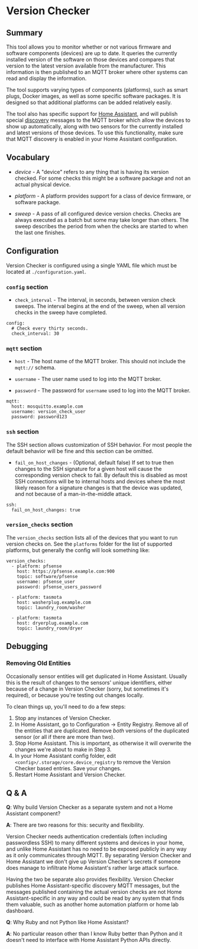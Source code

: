 # Version Checker

## Summary

This tool allows you to monitor whether or not various firmware and software components (devices) are up to date. It queries the currently installed version of the software on those devices and compares that version to the latest version available from the manufacturer. This information is then published to an MQTT broker where other systems can read and display the information.

The tool supports varying types of components (platforms), such as smart plugs, Docker images, as well as some specific software packages. It is designed so that additional platforms can be added relatively easily.

The tool also has specific support for [Home Assistant](https://www.home-assistant.io), and will publish special [discovery](https://www.home-assistant.io/docs/mqtt/discovery) messages to the MQTT broker which allow the devices to show up automatically, along with two sensors for the currently installed and latest versions of those devices. To use this functionality, make sure that MQTT discovery is enabled in your Home Assistant configuration.

## Vocabulary

- *device* - A "device" refers to any thing that is having its version checked. For some checks this might be a software package and not an actual physical device.

- *platform* - A platform provides support for a class of device firmware, or software package.

- *sweep* - A pass of all configured device version checks. Checks are always executed as a batch but some may take longer than others. The sweep describes the period from when the checks are started to when the last one finishes.

## Configuration

Version Checker is configured using a single YAML file which must be located at `./configuration.yaml`.

### `config` section

- `check_interval` - The interval, in seconds, between version check sweeps. The interval begins at the end of the sweep, when all version checks in the sweep have completed.

```
config:
  # Check every thirty seconds.
  check_interval: 30
```

### `mqtt` section

- `host` - The host name of the MQTT broker. This should not include the `mqtt://` schema.

- `username` - The user name used to log into the MQTT broker.

- `password` - The password for `username` used to log into the MQTT broker.

```
mqtt:
  host: mosquitto.example.com
  username: version_check_user
  password: password123
```

### `ssh` section

The SSH section allows customization of SSH behavior. For most people the default behavior will be fine and this section can be omitted.

- `fail_on_host_changes` - (Optional, default false) If set to true then changes to the SSH signature for a given host will cause the corresponding version check to fail. By default this is disabled as most SSH connections will be to internal hosts and devices where the most likely reason for a signature changes is that the device was updated, and not because of a man-in-the-middle attack.

```
ssh:
  fail_on_host_changes: true
```

### `version_checks` section

The `version_checks` section lists all of the devices that you want to run version checks on. See the `platforms` folder for the list of supported platforms, but generally the config will look something like:

```
version_checks:
  - platform: pfsense
    host: https://pfsense.example.com:900
    topic: software/pfsense
    username: pfsense_user
    password: pfsense_users_password

  - platform: tasmota
    host: washerplug.example.com
    topic: laundry_room/washer

  - platform: tasmota
    host: dryerplug.example.com
    topic: laundry_room/dryer
```

## Debugging

### Removing Old Entities

Occasionally sensor entities will get duplicated in Home Assistant. Usually this is the result of changes to the sensors' unique identifiers, either because of a change in Version Checker (sorry, but sometimes it's required), or because you're testing out changes locally.

To clean things up, you'll need to do a few steps:

1. Stop any instances of Version Checker.
1. In Home Assistant, go to Configuration -> Entity Registry. Remove all of the entities that are duplicated. Remove *both* versions of the duplicated sensor (or all if there are more than two).
1. Stop Home Assistant. This is important, as otherwise it will overwrite the changes we're about to make in Step 3.
1. In your Home Assistant config folder, edit `<config>/.storage/core.device_registry` to remove the Version Checker based entries. Save your changes.
1. Restart Home Assistant and Version Checker.

## Q & A

**Q**: Why build Version Checker as a separate system and not a Home Assistant component?

**A**: There are two reasons for this: security and flexibility.

Version Checker needs authentication credentials (often including passwordless SSH) to many different systems and devices in your home, and unlike Home Assistant has no need to be exposed publicly in any way as it only communicates through MQTT. By separating Version Checker and Home Assistant we don't give up Version Checker's secrets if someone does manage to infiltrate Home Assistant's rather large attack surface.

Having the two be separate also provides flexibility. Version Checker publishes Home Assistant-specific discovery MQTT messages, but the messages published containing the actual version checks are not Home Assistant-specific in any way and could be read by any system that finds them valuable, such as another home automation platform or home lab dashboard.

**Q**: Why Ruby and not Python like Home Assistant?

**A**: No particular reason other than I know Ruby better than Python and it doesn't need to interface with Home Assistant Python APIs directly.